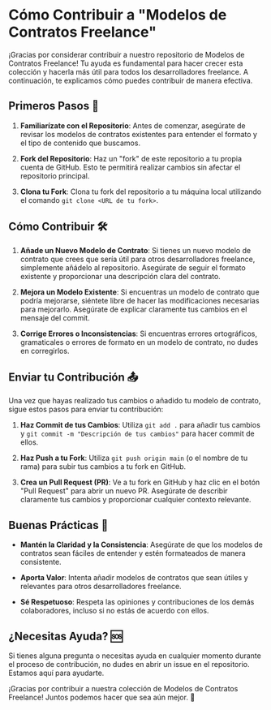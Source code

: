 # Cómo Contribuir a "Modelos de Contratos Freelance"

¡Gracias por considerar contribuir a nuestro repositorio de Modelos de Contratos Freelance! Tu ayuda es fundamental para hacer crecer esta colección y hacerla más útil para todos los desarrolladores freelance. A continuación, te explicamos cómo puedes contribuir de manera efectiva.

## Primeros Pasos 🚀

1. **Familiarízate con el Repositorio**: Antes de comenzar, asegúrate de revisar los modelos de contratos existentes para entender el formato y el tipo de contenido que buscamos.

2. **Fork del Repositorio**: Haz un "fork" de este repositorio a tu propia cuenta de GitHub. Esto te permitirá realizar cambios sin afectar el repositorio principal.

3. **Clona tu Fork**: Clona tu fork del repositorio a tu máquina local utilizando el comando `git clone <URL de tu fork>`.

## Cómo Contribuir 🛠

1. **Añade un Nuevo Modelo de Contrato**: Si tienes un nuevo modelo de contrato que crees que sería útil para otros desarrolladores freelance, simplemente añádelo al repositorio. Asegúrate de seguir el formato existente y proporcionar una descripción clara del contrato.

2. **Mejora un Modelo Existente**: Si encuentras un modelo de contrato que podría mejorarse, siéntete libre de hacer las modificaciones necesarias para mejorarlo. Asegúrate de explicar claramente tus cambios en el mensaje del commit.

3. **Corrige Errores o Inconsistencias**: Si encuentras errores ortográficos, gramaticales o errores de formato en un modelo de contrato, no dudes en corregirlos.

## Enviar tu Contribución 📤

Una vez que hayas realizado tus cambios o añadido tu modelo de contrato, sigue estos pasos para enviar tu contribución:

1. **Haz Commit de tus Cambios**: Utiliza `git add .` para añadir tus cambios y `git commit -m "Descripción de tus cambios"` para hacer commit de ellos.

2. **Haz Push a tu Fork**: Utiliza `git push origin main` (o el nombre de tu rama) para subir tus cambios a tu fork en GitHub.

3. **Crea un Pull Request (PR)**: Ve a tu fork en GitHub y haz clic en el botón "Pull Request" para abrir un nuevo PR. Asegúrate de describir claramente tus cambios y proporcionar cualquier contexto relevante.

## Buenas Prácticas 🌟

- **Mantén la Claridad y la Consistencia**: Asegúrate de que los modelos de contratos sean fáciles de entender y estén formateados de manera consistente.

- **Aporta Valor**: Intenta añadir modelos de contratos que sean útiles y relevantes para otros desarrolladores freelance.

- **Sé Respetuoso**: Respeta las opiniones y contribuciones de los demás colaboradores, incluso si no estás de acuerdo con ellos.

## ¿Necesitas Ayuda? 🆘

Si tienes alguna pregunta o necesitas ayuda en cualquier momento durante el proceso de contribución, no dudes en abrir un issue en el repositorio. Estamos aquí para ayudarte.

¡Gracias por contribuir a nuestra colección de Modelos de Contratos Freelance! Juntos podemos hacer que sea aún mejor. 💼
